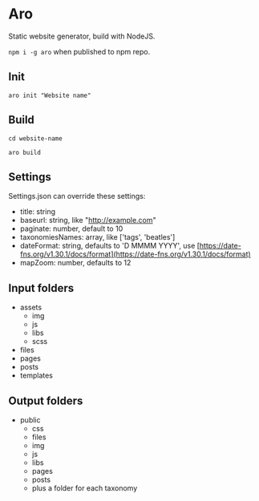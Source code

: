 # Aro

Static website generator, build with NodeJS.

`npm i -g aro` when published to npm repo.

## Init

`aro init "Website name"`

## Build

`cd website-name`

`aro build`

## Settings

Settings.json can override these settings:

- title: string
- baseurl: string, like "http://example.com"
- paginate: number, default to 10
- taxonomiesNames: array, like ['tags', 'beatles']
- dateFormat: string, defaults to 'D MMMM YYYY', use [https://date-fns.org/v1.30.1/docs/format](https://date-fns.org/v1.30.1/docs/format)
- mapZoom: number, defaults to 12

## Input folders

- assets
  - img
  - js
  - libs
  - scss
- files
- pages
- posts
- templates

## Output folders

- public
  - css
  - files
  - img
  - js
  - libs
  - pages
  - posts
  - plus a folder for each taxonomy
